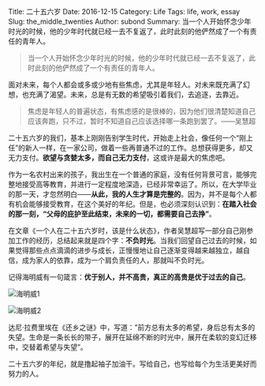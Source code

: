Title: 二十五六岁
Date: 2016-12-15
Category: Life
Tags: life, work, essay
Slug: the_middle_twenties
Author: subond
Summary: 当一个人开始怀念少年时光的时候，他的少年时代就已经一去不复返了，此时此刻的他俨然成了一个有责任的青年人。

> 当一个人开始怀念少年时光的时候，他的少年时代就已经一去不复返了，此时此刻的他俨然成了一个有责任的青年人。

面对未来，每个人都会或多或少地有些焦虑，尤其是年轻人。对未来既充满了幻想，也充满了渴望。未来，总是有无数的希望吸引着我们，去追逐，去靠近。

> 焦虑是年轻人的普遍状态，有焦虑感的是很棒的，因为他们很清楚知道自己应该奔跑，只不过，暂时不知道自己应该选择哪一条跑到罢了。——吴慧超

二十五六岁的我们，基本上刚刚告别学生时代，开始走上社会，像任何一个“刚上任”的新人一样，在一家公司，做着一些再普通不过的工作。总想获得更多，却又无力支付。**欲望与贪婪太多，而自己无力支付**，这或许是最大的焦虑吧。

作为一名农村出来的孩子，我出生在一个普通的家庭，没有任何背景可言，能够完整地接受高等教育，并进行一定程度地深造，已经非常幸运了。所以，在大学毕业的那一天，才忽然明白——**从此，我的人生才算是完整的**。因为，并不是每个人都有机会能够接受教育，在这个美好的年纪。但是，也必须深刻认识到：**在踏入社会的那一刻，“父母的庇护至此结束，未来的一切，都需要自己去挣”**。

在文章《一个人在二十五六岁时，该是什么状态》，作者吴慧超写一部分自己刚参加工作的经历，总结起来就是四个字：**不负时光**。当我们回望自己过去的时候，如果觉得那些点点滴滴的进步与成长，正慢慢地让自己逐渐变得越来越独立，越自信，成为家人的依靠，成为一个肩负责任的人，那就叫不负时光。

记得海明威有一句箴言：**优于别人，并不高贵，真正的高贵是优于过去的自己**。

![海明威1](http://on64c9tla.bkt.clouddn.com/Reads/Haimingwei.jpg)

![海明威2](http://on64c9tla.bkt.clouddn.com/Reads/Haimingwei2.jpg)

达尼·拉费里埃在《还乡之谜》中，写道：”前方总有太多的希望，身后总有太多的失望。生命是一条长长的带子，展开在延绵不断的时光中，展开在柔软的变幻迁移中，交替着希望与失望”。

二十五六岁的年纪，就是撸起袖子加油干。写给自己，也写给每个为生活更美好而努力的人。

